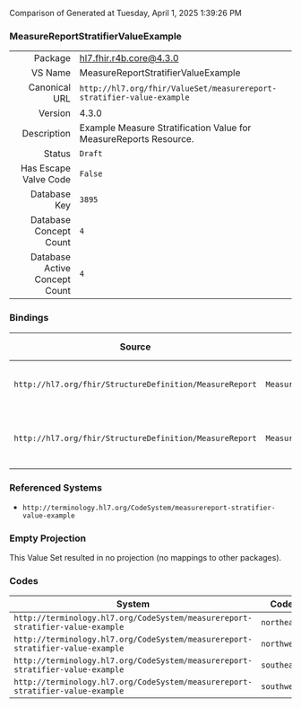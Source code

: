 Comparison of 
Generated at Tuesday, April 1, 2025 1:39:26 PM

### MeasureReportStratifierValueExample

|      |     |
| ---: | --- |
| Package | hl7.fhir.r4b.core@4.3.0 |
| VS Name | MeasureReportStratifierValueExample |
| Canonical URL | `http://hl7.org/fhir/ValueSet/measurereport-stratifier-value-example` |
| Version | 4.3.0 |
| Description | Example Measure Stratification Value for MeasureReports Resource. |
| Status | `Draft` |
| Has Escape Valve Code | `False` |
| Database Key | `3895` |
| Database Concept Count | `4` |
| Database Active Concept Count | `4` |
### Bindings

| Source | Element | Binding | Strength | Element Short |
| ------ | ------- | ------- | -------- | ------------- |
| `http://hl7.org/fhir/StructureDefinition/MeasureReport` | `MeasureReport.group.stratifier.stratum.value` | `http://hl7.org/fhir/ValueSet/measurereport-stratifier-value-example` | `Example` | The stratum value, e.g. male |
| `http://hl7.org/fhir/StructureDefinition/MeasureReport` | `MeasureReport.group.stratifier.stratum.component.value` | `http://hl7.org/fhir/ValueSet/measurereport-stratifier-value-example` | `Example` | The stratum component value, e.g. male |

### Referenced Systems

* `http://terminology.hl7.org/CodeSystem/measurereport-stratifier-value-example`
### Empty Projection

This Value Set resulted in no projection (no mappings to other packages).

### Codes

| System | Code | Display |
| ------ | ---- | ------- |
| `http://terminology.hl7.org/CodeSystem/measurereport-stratifier-value-example` | `northeast` | Northeast |
| `http://terminology.hl7.org/CodeSystem/measurereport-stratifier-value-example` | `northwest` | Northwest |
| `http://terminology.hl7.org/CodeSystem/measurereport-stratifier-value-example` | `southeast` | Southeast |
| `http://terminology.hl7.org/CodeSystem/measurereport-stratifier-value-example` | `southwest` | Soutwest |
